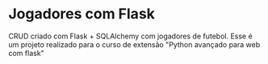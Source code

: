 # Jogadores com Flask
CRUD criado com Flask + SQLAlchemy com jogadores de futebol.
Esse é um projeto realizado para o curso de extensão "Python avançado para web com flask"
